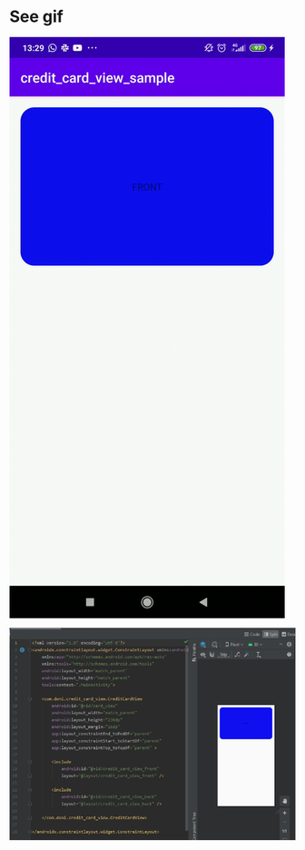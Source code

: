 # See gif

![Demonstration](https://github.com/DonizeteVida/credit_card_container_view/blob/master/demonstration.gif)

![Usage](https://github.com/DonizeteVida/credit_card_container_view/blob/master/usage.png)
